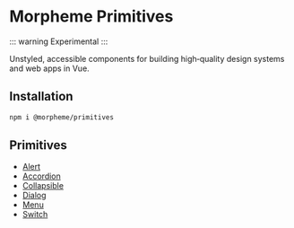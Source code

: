 # Morpheme Primitives

::: warning
Experimental
:::

Unstyled, accessible components for building high‑quality design systems and web apps in Vue.

## Installation

```bash
npm i @morpheme/primitives
```

## Primitives

- [Alert](./alert.md)
- [Accordion](./accordion.md)
- [Collapsible](./collapsible.md)
- [Dialog](./dialog.md)
- [Menu](./menu.md)
- [Switch](./switch.md)
